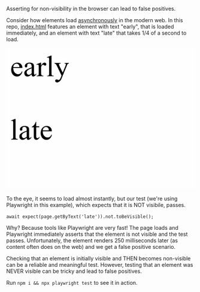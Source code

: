 Asserting for non-visibility in the browser can lead to false positives.

Consider how elements load [asynchronously](https://en.wikipedia.org/wiki/Ajax_(programming)) in the modern web. In this repo, [index.html](index.html) features an element with text "early", that is loaded immediately, and an element with text "late" that takes 1/4 of a second to load.

![page example](images/page.gif)

To the eye, it seems to load almost instantly, but our test (we're using Playwright in this example), which expects that it is NOT visibile, passes. 

```
await expect(page.getByText('late')).not.toBeVisible();
```

Why? Because tools like Playwright are very fast! The page loads and Playwright immediately asserts that the element is not visible and the test passes. Unfortunately, the element renders 250 milliseconds later (as content often does on the web) and we get a false positive scenario.

Checking that an element is initially visible and THEN becomes non-visible can be a reliable and meaningful test. However, testing that an element was NEVER visible can be tricky and lead to false positives.

Run `npm i && npx playwright test` to see it in action.
